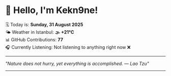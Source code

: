 # 👋 Hello, I'm Kekn9ne!

🗓️ Today is: **Sunday, 31 August 2025**  
🌤️ Weather in Istanbul: **🌫  +21°C**  
📊 GitHub Contributions: **77**  
🎧 Currently Listening: Not listening to anything right now ❌

---

_"Nature does not hurry, yet everything is accomplished. — *Lao Tzu*"_

---
